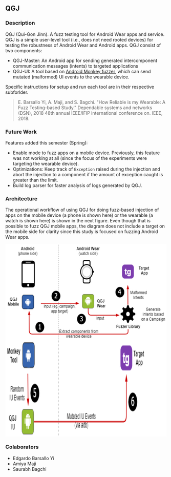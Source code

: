 ## QGJ

### Description

QGJ (Qui-Gon Jinn). A fuzz testing tool for Android Wear apps and service. QGJ is a simple user-level tool (i.e., does not need rooted devices) for testing the robustness of Android Wear and Android apps. QGJ consist of two components:
 * QGJ-Master: An Android app for sending generated intercomponent communication messages (intents) to targeted applications
 * QGJ-UI: A tool based on [Android Monkey fuzzer](https://developer.android.com/studio/test/monkey.html), which can send mutated (malformed) UI events to the wearable device.

Specific instructions for setup and run each tool are in their respective subforlder.

>E. Barsallo Yi, A. Maji, and S. Bagchi. "How Reliable is my Wearable: A Fuzz Testing-based Study." Dependable systems and networks (DSN), 2018 48th annual IEEE/IFIP international conference on. IEEE, 2018.

### Future Work

Features added this semester (Spring):

 * Enable mode to fuzz apps on a mobile device. Previously, this feature was not working at all (since the focus of the experiments were targeting the wearable device).
 * Optimizations: Keep track of `Exception` raised during the injection and abort the injection to a component if the  amount of exception caught is greater than the limit.
 * Build log parser for faster analysis of logs generated by QGJ.

### Architecture

The operational workflow of using QGJ for doing fuzz-based injection of apps on the mobile device (a phone is shown here) or the wearable (a watch is shown here) is shown in the next figure. Even though that is possible to fuzz QGJ mobile apps, the diagram does not include a target on the mobile side for clarity since this study is focused on fuzzing Android Wear apps.

<img height="300" src="./imgs/design__comm_model-a.png" align="middle">
<img height="300" src="./imgs/design__comm_model-b.png" align="middle">

### Colaborators

 * Edgardo Barsallo Yi
 * Amiya Maji
 * Saurabh Bagchi
